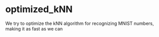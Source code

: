 # optimized_kNN
We try to optimize the kNN algorithm for recognizing MNIST numbers, making it as fast as we can
